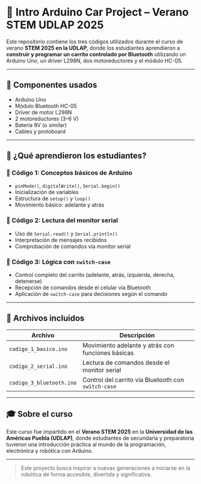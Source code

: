 # 🚗 Intro Arduino Car Project – Verano STEM UDLAP 2025

Este repositorio contiene los tres códigos utilizados durante el curso de verano **STEM 2025 en la UDLAP**, donde los estudiantes aprendieron a **construir y programar un carrito controlado por Bluetooth** utilizando un Arduino Uno, un driver L298N, dos motoreductores y el módulo HC-05.

---

## 🧰 Componentes usados
- Arduino Uno
- Módulo Bluetooth HC-05
- Driver de motor L298N
- 2 motoreductores (3–6 V)
- Batería 9V (o similar)
- Cables y protoboard

---

## 🧠 ¿Qué aprendieron los estudiantes?

### 🔹 Código 1: Conceptos básicos de Arduino
- `pinMode()`, `digitalWrite()`, `Serial.begin()`
- Inicialización de variables
- Estructura de `setup()` y `loop()`
- Movimiento básico: adelante y atrás

### 🔹 Código 2: Lectura del monitor serial
- Uso de `Serial.read()` y `Serial.println()`
- Interpretación de mensajes recibidos
- Comprobación de comandos vía monitor serial

### 🔹 Código 3: Lógica con `switch-case`
- Control completo del carrito (adelante, atrás, izquierda, derecha, detenerse)
- Recepción de comandos desde el celular vía Bluetooth
- Aplicación de `switch-case` para decisiones según el comando

---

## 🧩 Archivos incluidos

| Archivo              | Descripción                                           |
|----------------------|-------------------------------------------------------|
| `codigo_1_basico.ino`| Movimiento adelante y atrás con funciones básicas     |
| `codigo_2_serial.ino`| Lectura de comandos desde el monitor serial           |
| `codigo_3_bluetooth.ino`| Control del carrito vía Bluetooth con `switch-case`|

---

## 🎓 Sobre el curso

Este curso fue impartido en el **Verano STEM 2025** en la **Universidad de las Américas Puebla (UDLAP)**, donde estudiantes de secundaria y preparatoria tuvieron una introducción práctica al mundo de la programación, electrónica y robótica con Arduino.

---

> Este proyecto busca inspirar a nuevas generaciones a iniciarse en la robótica de forma accesible, divertida y significativa.
